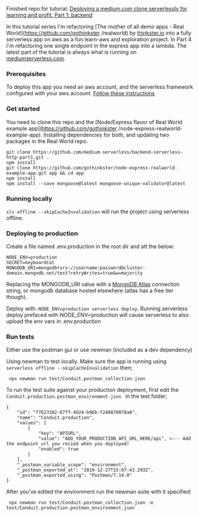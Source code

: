 Finished repo for tutorial: [Deploying a medium.com clone serverlessly for learning and profit. Part 1: backend
](https://dev.to/larswww/deploying-a-medium-com-clone-serverlessly-for-learning-and-profit-part-1-backend-1dg)

In this tutorial series I'm refactoring [The mother of all demo apps - Real World](https://github.com/gothinkster
/realworld) by [thinkster.io](https://thinkster.io/) into a fully serverless app on aws as a fun learn-aws and
 exploration project. In Part 4 I'm refactoring one single endpoint in the express app into a lambda. The latest
 part of the tutorial is always what is running on [mediumserverless.com](https://mediumserverless.com).

### Prerequisites 

To deploy this app you need an aws account, and the serverless framework configured with your aws account. [Follow
 these instructions](https://serverless.com/framework/docs/getting-started/)


### Get started
You need to clone this repo and the [Node/Express flavor of Real World example app](https://github.com/gothinkster
/node-express-realworld-example-app). Installing dependencies for both, and updating two packages in the Real World
 repo.
```
git clone https://github.com/medium-serverless/backend-serverless-http-part1.git .
npm install
git clone https://github.com/gothinkster/node-express-realworld-example-app.git app && cd app
npm install
npm install --save mongoose@latest mongoose-unique-validator@latest
```


### Running locally

`sls offline --skipCacheInvalidation` will run the project using serverless offline.


### Deploying to production

Create a file named .env.production in the root dir and att the below:
```
NODE_ENV=production
SECRET=keyboardCat
MONGODB_URI=mongodb+srv://username:password@cluster-domain.mongodb.net/test?retryWrites=true&w=majority
```
Replacing the MONGODB_URI value with a [MongoDB Atlas](https://cloud.mongodb.com/) connection string, or mongodb
 database hosted elsewhere (atlas has a free tier though).

Deploy with: `NODE_ENV=production serverless deploy`. Running serverless deploy prefaced with NODE_ENV=production
 will cause serverless to also upload the env vars in .env.production
 

### Run tests

Either use the postman gui or use newman (included as a dev dependency)

Using newman to test locally. Make sure the app is running using `serverless offline --skipCacheInvalidation` then;
```
 npx newman run test/Conduit.postman_collection.json
```

To run the test suite against your production deployment, first edit the `Conduit.production.postman_environment.json
` in the test folder;

```
{
	"id": "f7623382-67ff-4024-b96b-f240870078a0",
	"name": "Conduit.production",
	"values": [
		{
			"key": "APIURL",
			"value": "ADD_YOUR_PRODUCTION_API_URL_HERE/api", <--- Add the endpoint url you recied when you deployed!
			"enabled": true
		}
	],
	"_postman_variable_scope": "environment",
	"_postman_exported_at": "2019-12-27T15:07:43.293Z",
	"_postman_exported_using": "Postman/7.14.0"
}

```
After you've edited the environment run the newman suite with it specified:

```
 npx newman run test/Conduit.postman_collection.json -e test/Conduit.production.postman_environment.json 
```

